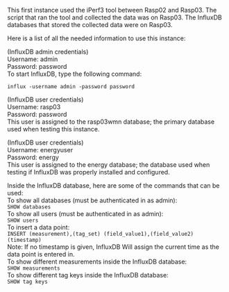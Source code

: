 This first instance used the iPerf3 tool between Rasp02 and Rasp03. The script that ran the tool and collected the data was on Rasp03. The InfluxDB databases that stored the collected data were on Rasp03.

Here is a list of all the needed information to use this instance:

(InfluxDB admin credentials)  
Username: admin  
Password: password  
To start InfluxDB, type the following command:  
```
influx -username admin -password password
```

(InfluxDB user credentials)  
Username: rasp03  
Password: password  
This user is assigned to the rasp03wmn database; the primary database used when testing this instance.  

(InfluxDB user credentials)  
Username: energyuser  
Password: energy  
This user is assigned to the energy database; the database used when testing if InfluxDB was properly installed and configured.  

Inside the InfluxDB database, here are some of the commands that can be used:  
To show all databases (must be authenticated in as admin):  
```SHOW databases```  
To show all users (must be authenticated in as admin):  
```SHOW users```   
To insert a data point:  
```INSERT (measurement),(tag_set) (field_value1),(field_value2) (timestamp)```  
Note: If no timestamp is given, InfluxDB Will assign the current time as the data point is entered in.  
To show different measurements inside the InfluxDB database:  
```SHOW measurements```  
To show different tag keys inside the InfluxDB database:  
```SHOW tag keys```  

